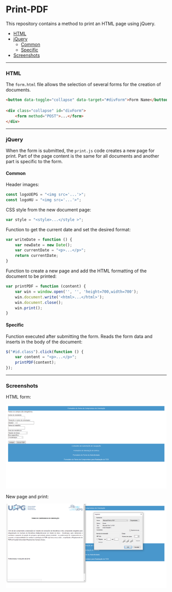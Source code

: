 # Print-PDF

This repository contains a method to print an HTML page using jQuery.

- [HTML](#html)
- [jQuery](#jquery)
	- [Common](#common)
	- [Specific](#specific)
- [Screenshots](#screenshots)

---
### HTML

The `form.html` file allows the selection of several forms for the creation of documents.
```html
<button data-toggle="collapse" data-target="#divForm">Form Name</button>

<div class="collapse" id="divForm">
	<form method="POST">...</form>
</div>
```

---
### jQuery

When the form is submitted, the `print.js` code creates a new page for print. Part of the page content is the same for all documents and another part is specific to the form.

#### Common

Header images:
``` javascript
const logoUEPG = "<img src='...'>";
const logoHU = "<img src='...'>";
```

CSS style from the new document page:
``` javascript
var style = "<style>...</style >";
```

Function to get the current date and set the desired format:
``` javascript
var writeDate = function () {
	var newDate = new Date();
	var currentDate = "<p>...</p>";
	return currentDate;
}
```

Function to create a new page and add the HTML formatting of the document to be printed:
``` javascript
var printPDF = function (content) {
	var win = window.open('', '', 'height=700,width=700');
	win.document.write('<html>...</html>');
	win.document.close();
	win.print();
}
```

#### Specific

Function executed after submitting the form. Reads the form data and inserts in the body of the document:
``` javascript
$("#id.class").click(function () {
	var content = "<p>...</p>";
	printPDF(content);
});
```

---
### Screenshots

HTML form:

![HTML Screenshot (1)](assets/screenshots(1).png)

New page and print:

![HTML Screenshot (2)](assets/screenshots(2).png)
